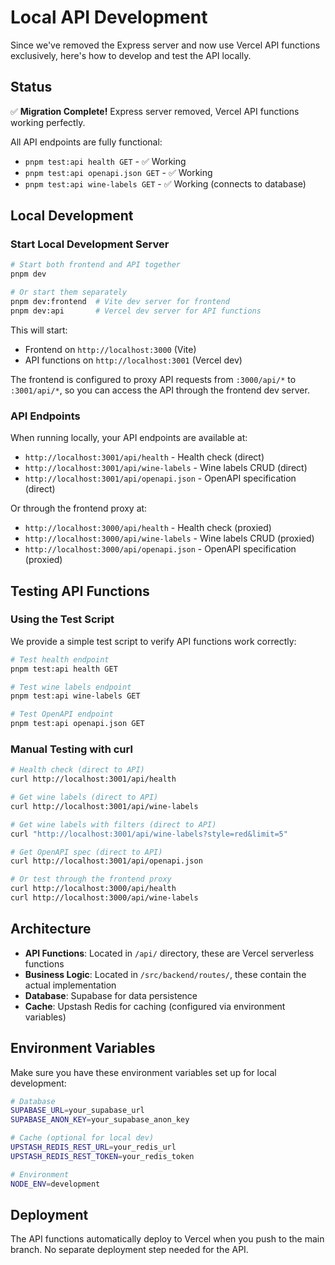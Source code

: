 # Local API Development

Since we've removed the Express server and now use Vercel API functions exclusively, here's how to
develop and test the API locally.

## Status

✅ **Migration Complete!** Express server removed, Vercel API functions working perfectly.

All API endpoints are fully functional:

- `pnpm test:api health GET` - ✅ Working
- `pnpm test:api openapi.json GET` - ✅ Working
- `pnpm test:api wine-labels GET` - ✅ Working (connects to database)

## Local Development

### Start Local Development Server

```bash
# Start both frontend and API together
pnpm dev

# Or start them separately
pnpm dev:frontend  # Vite dev server for frontend
pnpm dev:api       # Vercel dev server for API functions
```

This will start:

- Frontend on `http://localhost:3000` (Vite)
- API functions on `http://localhost:3001` (Vercel dev)

The frontend is configured to proxy API requests from `:3000/api/*` to `:3001/api/*`, so you can
access the API through the frontend dev server.

### API Endpoints

When running locally, your API endpoints are available at:

- `http://localhost:3001/api/health` - Health check (direct)
- `http://localhost:3001/api/wine-labels` - Wine labels CRUD (direct)
- `http://localhost:3001/api/openapi.json` - OpenAPI specification (direct)

Or through the frontend proxy at:

- `http://localhost:3000/api/health` - Health check (proxied)
- `http://localhost:3000/api/wine-labels` - Wine labels CRUD (proxied)
- `http://localhost:3000/api/openapi.json` - OpenAPI specification (proxied)

## Testing API Functions

### Using the Test Script

We provide a simple test script to verify API functions work correctly:

```bash
# Test health endpoint
pnpm test:api health GET

# Test wine labels endpoint
pnpm test:api wine-labels GET

# Test OpenAPI endpoint
pnpm test:api openapi.json GET
```

### Manual Testing with curl

```bash
# Health check (direct to API)
curl http://localhost:3001/api/health

# Get wine labels (direct to API)
curl http://localhost:3001/api/wine-labels

# Get wine labels with filters (direct to API)
curl "http://localhost:3001/api/wine-labels?style=red&limit=5"

# Get OpenAPI spec (direct to API)
curl http://localhost:3001/api/openapi.json

# Or test through the frontend proxy
curl http://localhost:3000/api/health
curl http://localhost:3000/api/wine-labels
```

## Architecture

- **API Functions**: Located in `/api/` directory, these are Vercel serverless functions
- **Business Logic**: Located in `/src/backend/routes/`, these contain the actual implementation
- **Database**: Supabase for data persistence
- **Cache**: Upstash Redis for caching (configured via environment variables)

## Environment Variables

Make sure you have these environment variables set up for local development:

```bash
# Database
SUPABASE_URL=your_supabase_url
SUPABASE_ANON_KEY=your_supabase_anon_key

# Cache (optional for local dev)
UPSTASH_REDIS_REST_URL=your_redis_url
UPSTASH_REDIS_REST_TOKEN=your_redis_token

# Environment
NODE_ENV=development
```

## Deployment

The API functions automatically deploy to Vercel when you push to the main branch. No separate
deployment step needed for the API.
